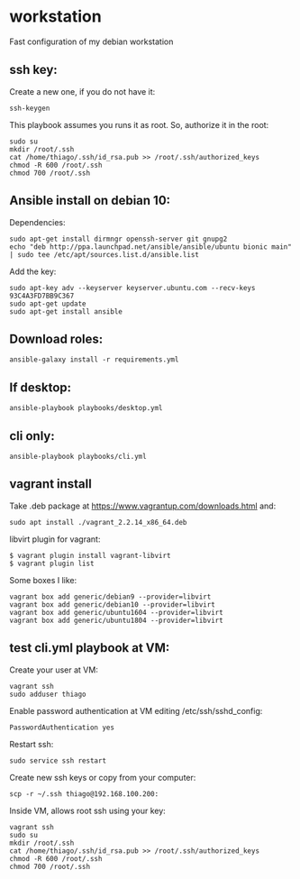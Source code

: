 # workstation

Fast configuration of my debian workstation

## ssh key:

Create a new one, if you do not have it:

    ssh-keygen

This playbook assumes you runs it as root. 
So, authorize it in the root:

    sudo su
    mkdir /root/.ssh
    cat /home/thiago/.ssh/id_rsa.pub >> /root/.ssh/authorized_keys
    chmod -R 600 /root/.ssh
    chmod 700 /root/.ssh

## Ansible install on debian 10:

Dependencies:

    sudo apt-get install dirmngr openssh-server git gnupg2
    echo "deb http://ppa.launchpad.net/ansible/ansible/ubuntu bionic main" | sudo tee /etc/apt/sources.list.d/ansible.list

Add the key:
    
    sudo apt-key adv --keyserver keyserver.ubuntu.com --recv-keys 93C4A3FD7BB9C367
    sudo apt-get update
    sudo apt-get install ansible 

## Download roles:

    ansible-galaxy install -r requirements.yml

## If desktop:

    ansible-playbook playbooks/desktop.yml

## cli only:

    ansible-playbook playbooks/cli.yml

## vagrant install

Take .deb package at https://www.vagrantup.com/downloads.html and:

    sudo apt install ./vagrant_2.2.14_x86_64.deb

libvirt plugin for vagrant:

    $ vagrant plugin install vagrant-libvirt
    $ vagrant plugin list

Some boxes I like:

    vagrant box add generic/debian9 --provider=libvirt
    vagrant box add generic/debian10 --provider=libvirt
    vagrant box add generic/ubuntu1604 --provider=libvirt
    vagrant box add generic/ubuntu1804 --provider=libvirt

## test cli.yml playbook at VM:

Create your user at VM:
      
    vagrant ssh
    sudo adduser thiago

Enable password authentication at VM editing /etc/ssh/sshd_config:

    PasswordAuthentication yes

Restart ssh:

    sudo service ssh restart

Create new ssh keys or copy from your computer:

    scp -r ~/.ssh thiago@192.168.100.200:

Inside VM, allows root ssh using your key:
    
    vagrant ssh
    sudo su
    mkdir /root/.ssh
    cat /home/thiago/.ssh/id_rsa.pub >> /root/.ssh/authorized_keys
    chmod -R 600 /root/.ssh
    chmod 700 /root/.ssh
